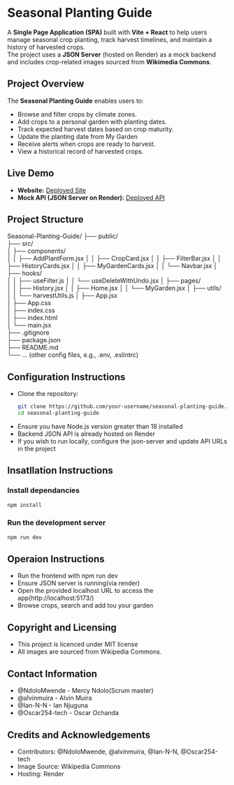 # Seasonal Planting Guide

A **Single Page Application (SPA)** built with **Vite + React** to help users manage seasonal crop planting, track harvest timelines, and maintain a history of harvested crops.  
The project uses a **JSON Server** (hosted on Render) as a mock backend and includes crop-related images sourced from **Wikimedia Commons**.


## Project Overview

The **Seasonal Planting Guide** enables users to:
- Browse and filter crops by climate zones.
- Add crops to a personal garden with planting dates.
- Track expected harvest dates based on crop maturity.
- Update the planting date from My Garden
- Receive alerts when crops are ready to harvest.
- View a historical record of harvested crops.


## Live Demo

- **Website:** [Deployed Site]( http://localhost:5173/)  
- **Mock API (JSON Server on Render):** [Deployed API](https://seasonal-planting-guide-json-api.onrender.com/)

## Project Structure
Seasonal-Planting-Guide/
├── public/                  
├── src/                     
│   ├── components/          
│   │   ├── AddPlantForm.jsx
│   │   ├── CropCard.jsx
│   │   ├── FilterBar.jsx
│   │   ├── HistoryCards.jsx
│   │   ├── MyGardenCards.jsx
│   │   └── Navbar.jsx
│   ├── hooks/               
│   │   ├── useFilter.js
│   │   └── useDeleteWithUndo.jsx
│   ├── pages/               
│   │   ├── History.jsx
│   │   ├── Home.jsx
│   │   └── MyGarden.jsx
│   ├── utils/               
│   │   └── harvestUtils.js
│   ├── App.jsx              
│   ├── App.css              
│   ├── index.css            
│   ├── index.html          
│   └── main.jsx             
├── .gitignore               
├── package.json             
├── README.md                
└── ... (other config files, e.g., .env, .eslintrc)


## Configuration Instructions
- Clone the repository:
  ```bash
  git clone https://github.com/your-username/seasonal-planting-guide.git
  cd seasonal-planting-guide 
  ```
 - Ensure you have Node.js version greater than 18 installed
 - Backend JSON API is already hosted on Render
 - If you wish to run locally, configure the json-server and update API URLs in the project

## Insatllation Instructions
### Install dependancies
```bash
npm install
```
### Run the development server
```bash
npm run dev
```
## Operaion Instructions
- Run the frontend with npm run dev
- Ensure JSON server is running(via render)
- Open the provided localhost URL to access the app(http://localhost:5173/)
- Browse crops, search and add tou your garden
## Copyright and Licensing
- This project is licenced under MIT license
- All images are sourced from Wikipedia Commons.
## Contact Information
- @NdoloMwende - Mercy Ndolo(Scrum master)
- @alvinmuira - Alvin Muira
- @Ian-N-N - Ian Njuguna
- @Oscar254-tech - Oscar Ochanda
## Credits and Acknowledgements
- Contributors: @NdoloMwende, @alvinmuira, @Ian-N-N, @Oscar254-tech
- Image Source: Wikipedia Commons
- Hosting: Render



